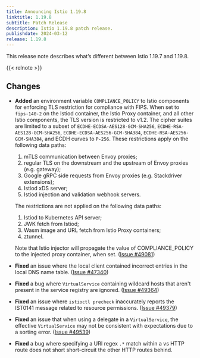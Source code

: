 ```yaml
---
title: Announcing Istio 1.19.8
linktitle: 1.19.8
subtitle: Patch Release
description: Istio 1.19.8 patch release.
publishdate: 2024-03-12
release: 1.19.8
---
```


This release note describes what’s different between Istio 1.19.7 and 1.19.8.

{{< relnote >}}

## Changes

- **Added** an environment variable `COMPLIANCE_POLICY` to Istio components for
  enforcing TLS restriction for compliance with FIPS. When set to `fips-140-2`
  on the Istiod container, the Istio Proxy container, and all other Istio
  components, the TLS version is restricted to v1.2. The cipher suites are limited to a subset
  of `ECDHE-ECDSA-AES128-GCM-SHA256`, `ECDHE-RSA-AES128-GCM-SHA256`,
  `ECDHE-ECDSA-AES256-GCM-SHA384`, `ECDHE-RSA-AES256-GCM-SHA384`, and ECDH
  curves to `P-256`. These restrictions apply on the following data paths:

    1. mTLS communication between Envoy proxies;
    1. regular TLS on the downstream and the upstream of Envoy proxies (e.g. gateway);
    1. Google gRPC side requests from Envoy proxies (e.g. Stackdriver extensions);
    1. Istiod xDS server;
    1. Istiod injection and validation webhook servers.

  The restrictions are not applied on the following data paths:

    1. Istiod to Kubernetes API server;
    1. JWK fetch from Istiod;
    1. Wasm image and URL fetch from Istio Proxy containers;
    1. ztunnel.

  Note that Istio injector will propagate the value of COMPLIANCE_POLICY to the
  injected proxy container, when set.
  ([Issue #49081](https://github.com/istio/istio/issues/49081))

- **Fixed** an issue where the local client contained incorrect entries in the local DNS name
  table. ([Issue #47340](https://github.com/istio/istio/issues/47340))

- **Fixed** a bug where `VirtualService` containing wildcard hosts that aren't present in the service registry are
  ignored.
  ([Issue #49364](https://github.com/istio/istio/issues/49364))

- **Fixed** an issue where `istioctl precheck` inaccurately reports the IST0141 message related to resource permissions.
  ([Issue #49379](https://github.com/istio/istio/issues/49379))

- **Fixed** an issue that when using a delegate in a `VirtualService`, the effective `VirtualService` may not be
  consistent with expectations due to a sorting error.
  ([Issue #49539](https://github.com/istio/istio/issues/49539))

- **Fixed** a bug where specifying a URI regex `.*` match within a vs HTTP route does not short short-circuit the other
  HTTP routes behind.
